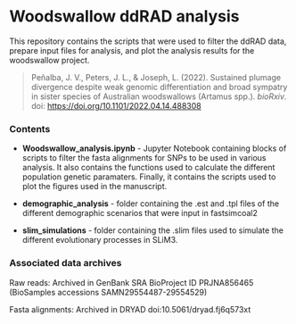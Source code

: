 # Woodswallow ddRAD analysis

This repository contains the scripts that were used to filter the ddRAD data, prepare input files for analysis, and plot the analysis results for the woodswallow project.



>  Peñalba, J. V., Peters, J. L., & Joseph, L. (2022). Sustained plumage divergence despite weak genomic differentiation and broad sympatry in sister species of Australian woodswallows (Artamus spp.). *bioRxiv*. doi: https://doi.org/10.1101/2022.04.14.488308



### Contents

* **Woodswallow_analysis.ipynb** - Jupyter Notebook containing blocks of scripts to filter the fasta alignments for SNPs to be used in various analysis. It also contains the functions used to calculate the different population genetic paramaters. Finally, it contains the scripts used to plot the figures used in the manuscript.

* **demographic_analysis** - folder containing the .est and .tpl files of the different demographic scenarios that were input in fastsimcoal2

* **slim_simulations** - folder containing the .slim files used to simulate the different evolutionary processes in SLiM3.



### Associated data archives

Raw reads: Archived in GenBank SRA BioProject ID PRJNA856465 (BioSamples accessions SAMN29554487-29554529)

Fasta alignments: Archived in DRYAD doi:10.5061/dryad.fj6q573xt
